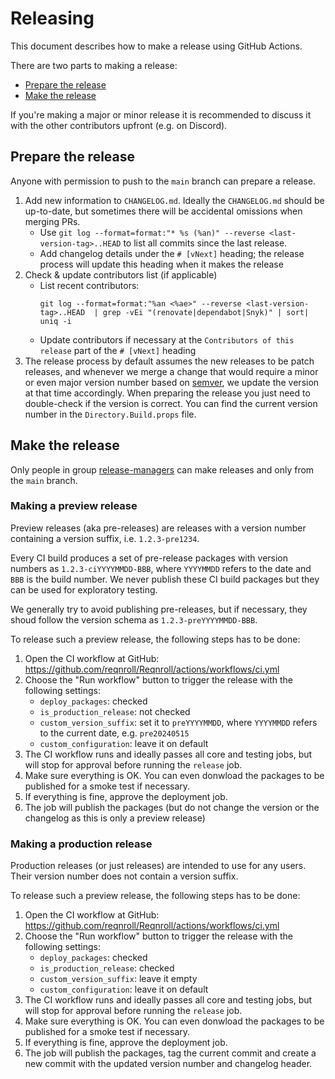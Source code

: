 # Releasing

This document describes how to make a release using GitHub Actions.  

There are two parts to making a release:

* [Prepare the release](#prepare-the-release)
* [Make the release](#make-the-release)

If you're making a major or minor release it is recommended to discuss it with the other contributors upfront (e.g. on Discord).

## Prepare the release

Anyone with permission to push to the `main` branch can prepare a release.

1. Add new information to `CHANGELOG.md`. Ideally the `CHANGELOG.md` should be up-to-date, but sometimes there will be accidental omissions when merging PRs.
    * Use `git log --format=format:"* %s (%an)" --reverse <last-version-tag>..HEAD` to list all commits since the last release.
    * Add changelog details under the `# [vNext]` heading; the release process will update this heading when it makes the release
1. Check & update contributors list (if applicable)
    * List recent contributors:
      ```
      git log --format=format:"%an <%ae>" --reverse <last-version-tag>..HEAD  | grep -vEi "(renovate|dependabot|Snyk)" | sort| uniq -i
      ```
    * Update contributors if necessary at the `Contributors of this release` part of the `# [vNext]` heading
1. The release process by default assumes the new releases to be patch releases, and whenever we merge a change that would require a minor or even major version number based on  [semver](https://semver.org/), we update the version at that time accordingly. When preparing the release you just need to double-check if the version is correct. You can find the current version number in the `Directory.Build.props` file.

## Make the release

Only people in group [release-managers](https://github.com/orgs/reqnroll/teams/release-managers) can make releases and only from the `main` branch.

### Making a preview release

Preview releases (aka pre-releases) are releases with a version number containing a version suffix, i.e. `1.2.3-pre1234`. 

Every CI build produces a set of pre-release packages with version numbers as `1.2.3-ciYYYYMMDD-BBB`, where `YYYYMMDD` refers to the date and `BBB` is the build number. We never publish these CI build packages but they can be used for exploratory testing.

We generally try to avoid publishing pre-releases, but if necessary, they shoud follow the version schema as `1.2.3-preYYYYMMDD-BBB`.

To release such a preview release, the following steps has to be done:

1. Open the CI workflow at GitHub: https://github.com/reqnroll/Reqnroll/actions/workflows/ci.yml
1. Choose the "Run workflow" button to trigger the release with the following settings:
   * `deploy_packages`: checked
   * `is_production_release`: not checked
   * `custom_version_suffix`: set it to `preYYYYMMDD`, where `YYYYMMDD` refers to the current date, e.g. `pre20240515`
   * `custom_configuration`: leave it on default
1. The CI workflow runs and ideally passes all core and testing jobs, but will stop for approval before running the `release` job.
1. Make sure everything is OK. You can even donwload the packages to be published for a smoke test if necessary. 
1. If everything is fine, approve the deployment job.
1. The job will publish the packages (but do not change the version or the changelog as this is only a preview release)

### Making a production release

Production releases (or just releases) are intended to use for any users. Their version number does not contain a version suffix.

To release such a preview release, the following steps has to be done:

1. Open the CI workflow at GitHub: https://github.com/reqnroll/Reqnroll/actions/workflows/ci.yml
1. Choose the "Run workflow" button to trigger the release with the following settings:
   * `deploy_packages`: checked
   * `is_production_release`: checked
   * `custom_version_suffix`: leave it empty
   * `custom_configuration`: leave it on default
1. The CI workflow runs and ideally passes all core and testing jobs, but will stop for approval before running the `release` job.
1. Make sure everything is OK. You can even donwload the packages to be published for a smoke test if necessary. 
1. If everything is fine, approve the deployment job.
1. The job will publish the packages, tag the current commit and create a new commit with the updated version number and changelog header.
